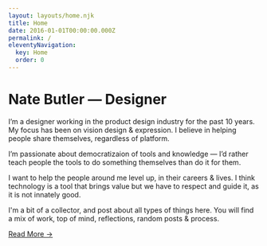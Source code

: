 ```yaml
---
layout: layouts/home.njk
title: Home
date: 2016-01-01T00:00:00.000Z
permalink: /
eleventyNavigation:
  key: Home
  order: 0
---
```


<h1 class="layout-space-large">Nate Butler — Designer</h1>

<div class="layout-text-columns two">
<p>I’m a designer working in the product design industry for the past 10 years. My focus has been on vision design & expression. I believe in helping people share themselves, regardless of platform.</p>

<p>I’m passionate about democratizaion of tools and knowledge — I’d rather teach people the tools to do something themselves than do it for them.</p>

<p>I want to help the people around me level up, in their careers & lives. I think technology is a tool that brings value but we have to respect and guide it, as it is not innately good.</p>

<p>I'm a bit of a collector, and post about all types of things here. You will find a mix of work, top of mind, reflections, random posts & process.</p>
</div>

<a href="/about" class="text-link">Read More &rarr;</a>
